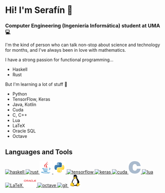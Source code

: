 # Hi! I'm Serafín 👋

### Computer Engineering (Ingeniería Informática) student at UMA 💻

I'm the kind of person who can talk non-stop about science and technology for months, and I've always been in love with mathematics.

I have a strong passion for functional programming...
 - Haskell
 - Rust

But I'm learning a lot of stuff  🥰
 - Python
 - TensorFlow, Keras
 - Java, Kotlin
 - Cuda
 - C, C++
 - Lua
 - LaTeX
 - Oracle SQL
 - Octave

## Languages and Tools

<p align="left"> 
  <a href="https://www.haskell.org/" target="_blank" rel="noreferrer"> <img src="https://upload.wikimedia.org/wikipedia/commons/1/1c/Haskell-Logo.svg" alt="haskell" width="40" height="40"/> </a>
 <a href="https://www.rust-lang.org/" target="_blank" rel="noreferrer"> <img src="https://www.rust-lang.org/static/images/rust-logo-blk.svg" alt="rust" width="40" height="40"/> </a>
  <a href="https://www.java.com" target="_blank" rel="noreferrer"> <img src="https://raw.githubusercontent.com/devicons/devicon/master/icons/java/java-original.svg" alt="java" width="40" height="40"/> </a>
  <a href="https://www.python.org" target="_blank" rel="noreferrer"> <img src="https://raw.githubusercontent.com/devicons/devicon/master/icons/python/python-original.svg" alt="python" width="40" height="40"/> </a>
  <a href="https://www.tensorflow.org/?hl=es-419" target="_blank" rel="noreferrer"> <img src="https://miro.medium.com/v2/resize:fit:1000/1*Pgx0qBpKHFehtZj1K_yXCw.png" alt="tensorflow" width="40" height="40"/> </a>
 <a href="https://keras.io/" target="_blank" rel="noreferrer"> <img src="https://upload.wikimedia.org/wikipedia/commons/thumb/a/ae/Keras_logo.svg/2048px-Keras_logo.svg.png" alt="keras" width="40" height="40"/> </a>
  <a href="https://developer.nvidia.com/cuda-zone" target="_blank" rel="noreferrer"> <img src="https://upload.wikimedia.org/wikipedia/en/b/b9/Nvidia_CUDA_Logo.jpg" alt="cuda" width="70" height="40"/> </a>
  <a href="https://www.cprogramming.com/" target="_blank" rel="noreferrer"> <img src="https://raw.githubusercontent.com/devicons/devicon/master/icons/c/c-original.svg" alt="c" width="40" height="40"/> </a>
  <a href="https://www.lua.org/" target="_blank" rel="noreferrer"> <img src="https://upload.wikimedia.org/wikipedia/commons/thumb/c/cf/Lua-Logo.svg/128px-Lua-Logo.svg.png" alt="lua" width="40" height="40"/> </a>
  <a href="http://www.latex-project.org/" target="_blank" rel="noreferrer"> <img src="https://wikimedia.org/api/rest_v1/media/math/render/svg/fa952935eafe23237c5a52922460c192fde88435" alt="LaTeX" width="40" height="40"/> </a>
  <a href="https://www.oracle.com/" target="_blank" rel="noreferrer"> <img src="https://raw.githubusercontent.com/devicons/devicon/master/icons/oracle/oracle-original.svg" alt="oracle" width="40" height="40"/> </a> 
  <a href="http://www.gnu.org/software/octave/" target="_blank" rel="noreferrer"> <img src="https://upload.wikimedia.org/wikipedia/commons/thumb/6/6a/Gnu-octave-logo.svg/75px-Gnu-octave-logo.svg.png" alt="octave" width="40" height="40"/> </a> 
  <a href="https://git-scm.com/" target="_blank" rel="noreferrer"> <img src="https://www.vectorlogo.zone/logos/git-scm/git-scm-icon.svg" alt="git" width="40" height="40"/> </a>
  <a href="https://www.linux.org/" target="_blank" rel="noreferrer"> <img src="https://raw.githubusercontent.com/devicons/devicon/master/icons/linux/linux-original.svg" alt="linux" width="40" height="40"/> </a>
</p>
